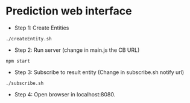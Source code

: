 # Prediction web interface

* Step 1: Create Entities
```shell
./createEntity.sh
```
* Step 2: Run server (change in main.js the CB URL)
```shell
npm start
```
* Step 3: Subscribe to result entity (Change in subscribe.sh notify url)
```shell
./subscribe.sh
```
* Step 4: Open browser in localhost:8080.



